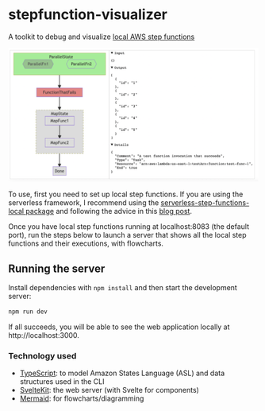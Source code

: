 # stepfunction-visualizer

A toolkit to debug and visualize [local AWS step functions](https://docs.aws.amazon.com/step-functions/latest/dg/sfn-local.html)

![a flow chart showing a step function with one state's data displayed in a debug panel to the side](screenshot.png)

To use, first you need to set up local step functions. If you are using the serverless framework, I recommend using the [serverless-step-functions-local package](https://www.npmjs.com/package/serverless-step-functions-local) and following the advice in this [blog post](https://medium.com/atheneum-partners-digitalization/how-to-run-serverless-step-functions-offline-26b7b994d2b5).

Once you have local step functions running at localhost:8083 (the default port), run the steps below to launch a server that shows all the local step functions and their executions, with flowcharts.

## Running the server

Install dependencies with `npm install` and then start the development server:

```sh
npm run dev
```

If all succeeds, you will be able to see the web application locally at http://localhost:3000.

### Technology used

- [TypeScript](https://www.typescriptlang.org/): to model Amazon States Language (ASL) and data structures used in the CLI
- [SvelteKit](https://kit.svelte.dev/): the web server (with Svelte for components)
- [Mermaid](https://github.com/mermaid-js/mermaid): for flowcharts/diagramming
